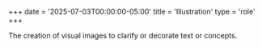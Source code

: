 +++
date = '2025-07-03T00:00:00-05:00'
title = 'Illustration'
type = 'role'
+++

The creation of visual images to clarify or decorate text or concepts.
